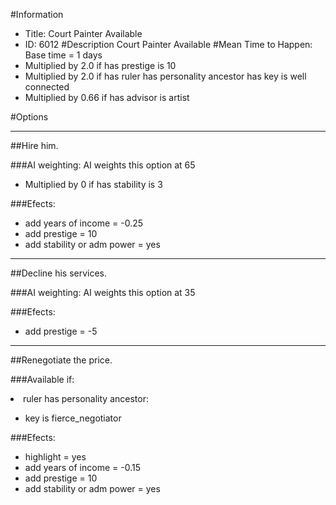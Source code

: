 #Information
 - Title: Court Painter Available
 - ID: 6012
#Description
Court Painter Available
#Mean Time to Happen:
Base time = 1 days
 - Multiplied by 2.0 if has prestige is 10
 - Multiplied by 2.0 if has ruler has personality ancestor has key is well connected
 - Multiplied by 0.66 if has advisor is artist

#Options

___
##Hire him.

###AI weighting:
AI weights this option at 65
 - Multiplied by 0 if has stability is 3


###Efects:<ul><li>add years of income = -0.25</li><li>add prestige = 10</li><li>add stability or adm power = yes</li></ul>

___
##Decline his services.

###AI weighting:
AI weights this option at 35


###Efects:<ul><li>add prestige = -5</li></ul>

___
##Renegotiate the price.

###Available if:
<li>ruler has personality ancestor:</li><ul><li>key is fierce_negotiator</li></ul>

###Efects:<ul><li>highlight = yes</li><li>add years of income = -0.15</li><li>add prestige = 10</li><li>add stability or adm power = yes</li></ul>
